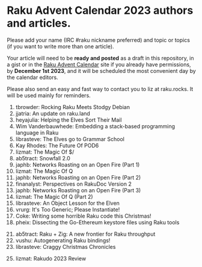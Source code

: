 # Raku Advent Calendar 2023 authors and articles.

Please add your name (IRC #raku nickname preferred) and topic or
topics (if you want to write more than one article).

Your article will need to be **ready and posted** as a draft in 
this repository, in a gist or in the 
[Raku Advent Calendar](https://raku-advent.blog) site if you 
already have permissions, by 
**December 1st 2023**,
and it will be scheduled the most convenient day by the calendar
editors.

Please also send an easy and fast way to contact you to liz at raku.rocks. It will be used mainly for
reminders.

1. tbrowder: Rocking Raku Meets Stodgy Debian
2. jjatria: An update on raku.land
3. heyajulia: Helping the Elves Sort Their Mail
4. Wim Vanderbauwhede: Embedding a stack-based programming language in Raku
5. librasteve: The Elves go to Grammar School
6. Kay Rhodes: The Future Of POD6
7. lizmat: The Magic Of $/
8. ab5tract: Snowfall 2.0
9. japhb: Networks Roasting on an Open Fire (Part 1)
10. lizmat: The Magic Of Q
11. japhb: Networks Roasting on an Open Fire (Part 2)
12. finanalyst: Perspectives on RakuDoc Version 2
13. japhb: Networks Roasting on an Open Fire (Part 3)
14. lizmat: The Magic Of Q (Part 2)
15. librasteve: An Object Lesson for the Elven
16. vrurg: It's Too Generic; Please Instantiate!
17. Coke: Writing some horrible Raku code this Christmas!
18. pheix: Dissecting the Go-Ethereum keystore files using Raku tools
<!-- insert here -->
21. ab5tract: Raku + Zig: A new frontier for Raku throughput
22. vushu: Autogenerating Raku bindings!
23. librasteve: Craggy Christmas Chronicles
<!-- insert here -->
25. lizmat: Rakudo 2023 Review
